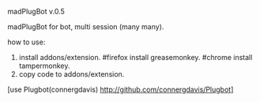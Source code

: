 madPlugBot v.0.5

madPlugBot for bot, multi session (many many).

how to use:
1. install addons/extension.
   #firefox install greasemonkey.
   #chrome  install tampermonkey.
2. copy code to addons/extension.

[use Plugbot(connergdavis) http://github.com/connergdavis/Plugbot]
